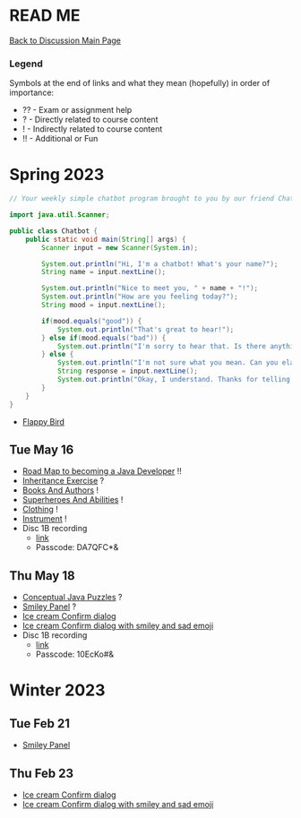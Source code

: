 # READ ME

[Back to Discussion Main Page](https://github.com/TejasViswa/PIC20A_Disc)
### Legend
Symbols at the end of links and what they mean (hopefully) in order of importance:
- ?? - Exam or assignment help
- ? - Directly related to course content
- ! - Indirectly related to course content
- !! - Additional or Fun

# Spring 2023
```java
// Your weekly simple chatbot program brought to you by our friend ChatGPT

import java.util.Scanner;

public class Chatbot {
    public static void main(String[] args) {
        Scanner input = new Scanner(System.in);

        System.out.println("Hi, I'm a chatbot! What's your name?");
        String name = input.nextLine();

        System.out.println("Nice to meet you, " + name + "!");
        System.out.println("How are you feeling today?");
        String mood = input.nextLine();

        if(mood.equals("good")) {
            System.out.println("That's great to hear!");
        } else if(mood.equals("bad")) {
            System.out.println("I'm sorry to hear that. Is there anything I can do to help?");
        } else {
            System.out.println("I'm not sure what you mean. Can you elaborate?");
            String response = input.nextLine();
            System.out.println("Okay, I understand. Thanks for telling me!");
        }
    }
}
```

- [Flappy Bird](https://github.com/TejasViswa/PIC20A_Disc/tree/main/FlappyBird)

## Tue May 16
- [Road Map to becoming a Java Developer](https://roadmap.sh/java) !!
- [Inheritance Exercise](InheritanceExercise.md) ?
- [Books And Authors](BooksAndAuthors.java) !
- [Superheroes And Abilities](SuperheroesAndAbilities.java) !
- [Clothing](Clothing.java) !
- [Instrument](Instrument.java) !
- Disc 1B recording
    - [link](https://ucla.zoom.us/rec/share/9DBjzfdw2-A0HVnxEj3l4QRtUnV7C2nT7q2JWULjakhR5kbl0tfRtFZVWgjRFpSH.wbrrpMJMmCzqZ5Qn)
    - Passcode: DA7QFC*& 


## Thu May 18
- [Conceptual Java Puzzles](ConceptualJavaPuzzles.md) ?
- [Smiley Panel](TestGUI.java) ?
- [Ice cream Confirm dialog](MyGUI.java)
- [Ice cream Confirm dialog with smiley and sad emoji](MyGUITest.java)
- Disc 1B recording
    - [link](https://ucla.zoom.us/rec/share/POGFQ-vKAwjmvkI0p6UBDXSIsRncNf4_JkgdgfPmyX0uHFrXjWfktItJIerxSWxV.RlXh0UzUWRhV69o4)
    - Passcode: 10EcKo#& 

# Winter 2023
## Tue Feb 21
- [Smiley Panel](TestGUI.java)

## Thu Feb 23
- [Ice cream Confirm dialog](MyGUI.java)
- [Ice cream Confirm dialog with smiley and sad emoji](MyGUITest.java)

